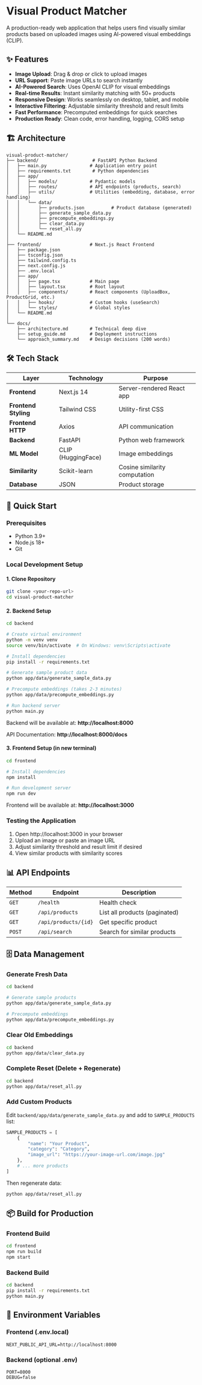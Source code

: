# Visual Product Matcher

A production-ready web application that helps users find visually similar products based on uploaded images using AI-powered visual embeddings (CLIP).

## ✨ Features

- **Image Upload**: Drag & drop or click to upload images
- **URL Support**: Paste image URLs to search instantly
- **AI-Powered Search**: Uses OpenAI CLIP for visual embeddings
- **Real-time Results**: Instant similarity matching with 50+ products
- **Responsive Design**: Works seamlessly on desktop, tablet, and mobile
- **Interactive Filtering**: Adjustable similarity threshold and result limits
- **Fast Performance**: Precomputed embeddings for quick searches
- **Production Ready**: Clean code, error handling, logging, CORS setup

## 🏗️ Architecture

```
visual-product-matcher/
├── backend/                    # FastAPI Python Backend
│   ├── main.py                # Application entry point
│   ├── requirements.txt        # Python dependencies
│   ├── app/
│   │   ├── models/            # Pydantic models
│   │   ├── routes/            # API endpoints (products, search)
│   │   ├── utils/             # Utilities (embedding, database, error handling)
│   │   └── data/
│   │       ├── products.json          # Product database (generated)
│   │       ├── generate_sample_data.py
│   │       ├── precompute_embeddings.py
│   │       ├── clear_data.py
│   │       └── reset_all.py
│   └── README.md
│
├── frontend/                  # Next.js React Frontend
│   ├── package.json
│   ├── tsconfig.json
│   ├── tailwind.config.ts
│   ├── next.config.js
│   ├── .env.local
│   ├── app/
│   │   ├── page.tsx           # Main page
│   │   ├── layout.tsx         # Root layout
│   │   ├── components/        # React components (UploadBox, ProductGrid, etc.)
│   │   ├── hooks/             # Custom hooks (useSearch)
│   │   └── styles/            # Global styles
│   └── README.md
│
└── docs/
    ├── architecture.md        # Technical deep dive
    ├── setup_guide.md         # Deployment instructions
    └── approach_summary.md    # Design decisions (200 words)
```

## 🛠️ Tech Stack

| Layer | Technology | Purpose |
|-------|-----------|---------|
| **Frontend** | Next.js 14 | Server-rendered React app |
| **Frontend Styling** | Tailwind CSS | Utility-first CSS |
| **Frontend HTTP** | Axios | API communication |
| **Backend** | FastAPI | Python web framework |
| **ML Model** | CLIP (HuggingFace) | Image embeddings |
| **Similarity** | Scikit-learn | Cosine similarity computation |
| **Database** | JSON | Product storage |

## 🚀 Quick Start

### Prerequisites
- Python 3.9+
- Node.js 18+
- Git

### Local Development Setup

#### 1. Clone Repository
```bash
git clone <your-repo-url>
cd visual-product-matcher
```

#### 2. Backend Setup
```bash
cd backend

# Create virtual environment
python -m venv venv
source venv/bin/activate  # On Windows: venv\Scripts\activate

# Install dependencies
pip install -r requirements.txt

# Generate sample product data
python app/data/generate_sample_data.py

# Precompute embeddings (takes 2-3 minutes)
python app/data/precompute_embeddings.py

# Run backend server
python main.py
```

Backend will be available at: **http://localhost:8000**

API Documentation: **http://localhost:8000/docs**

#### 3. Frontend Setup (in new terminal)
```bash
cd frontend

# Install dependencies
npm install

# Run development server
npm run dev
```

Frontend will be available at: **http://localhost:3000**

### Testing the Application

1. Open http://localhost:3000 in your browser
2. Upload an image or paste an image URL
3. Adjust similarity threshold and result limit if desired
4. View similar products with similarity scores

## 📊 API Endpoints

| Method | Endpoint | Description |
|--------|----------|-------------|
| `GET` | `/health` | Health check |
| `GET` | `/api/products` | List all products (paginated) |
| `GET` | `/api/products/{id}` | Get specific product |
| `POST` | `/api/search` | Search for similar products |

## 🗄️ Data Management

### Generate Fresh Data
```bash
cd backend

# Generate sample products
python app/data/generate_sample_data.py

# Precompute embeddings
python app/data/precompute_embeddings.py
```

### Clear Old Embeddings
```bash
cd backend
python app/data/clear_data.py
```

### Complete Reset (Delete + Regenerate)
```bash
cd backend
python app/data/reset_all.py
```

### Add Custom Products

Edit `backend/app/data/generate_sample_data.py` and add to `SAMPLE_PRODUCTS` list:

```python
SAMPLE_PRODUCTS = [
    {
        "name": "Your Product",
        "category": "Category",
        "image_url": "https://your-image-url.com/image.jpg"
    },
    # ... more products
]
```

Then regenerate data:
```bash
python app/data/reset_all.py
```

## 📦 Build for Production

### Frontend Build
```bash
cd frontend
npm run build
npm start
```

### Backend Build
```bash
cd backend
pip install -r requirements.txt
python main.py
```

## 🔧 Environment Variables

### Frontend (.env.local)
```
NEXT_PUBLIC_API_URL=http://localhost:8000
```

### Backend (optional .env)
```
PORT=8000
DEBUG=false
```

